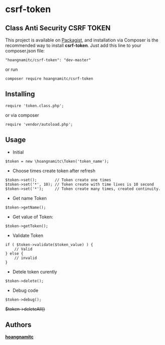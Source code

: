 # csrf-token
## Class Anti Security CSRF TOKEN

This project is available on [Packagist](https://packagist.org/packages/hoangnamitc/csrf-token), and installation via Composer is the recommended way to install <b>csrf-token</b>. Just add this line to your composer.json file:

```
"hoangnamitc/csrf-token": "dev-master"
```

or run

```
composer require hoangnamitc/csrf-token
```

## Installing

```
require 'token.class.php';
```

or via composer

```
require 'vendor/autoload.php';
```

## Usage

- Initial
```
$token = new \hoangnamitc\Token('token_name');
```

- Choose times create token after refresh
```
$token->set();        // Token create one times
$token->set('*', 10); // Token create with time lives is 10 second
$token->set('*');     // Token create many times, created continuity.
```

- Get name Token
```
$token->getName();
```

- Get value of Token:
```
$token->getToken();
```

- Validate Token
```
if ( $token->validate($token_value) ) {
    // Valid
} else {
    // invalid
}
```

- Detele token curently
```
$token->delete();
```

- Debug code
```
$token->debug();
```

~~$token->deleteAll()~~



## Authors

**[hoangnamitc](https://github.com/hoangnamitc/csrf-token)**